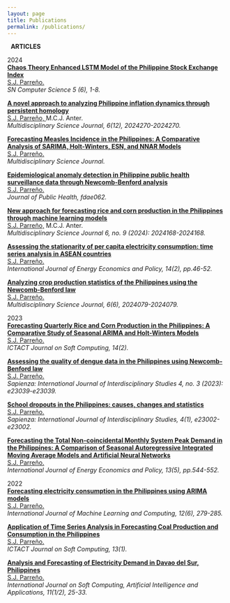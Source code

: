 ```yaml
---
layout: page
title: Publications
permalink: /publications/
---
```

<i class="fa-regular fa-newspaper"></i> &nbsp; **ARTICLES**

2024 <br>
[**Chaos Theory Enhanced LSTM Model of the Philippine Stock Exchange Index**](https://link.springer.com/article/10.1007/s42979-024-03160-1) <br>
<u>S.J. Parreño.</u> <br>
*SN Computer Science 5 (6), 1-8.*

[**A novel approach to analyzing Philippine inflation dynamics through persistent homology**](https://doi.org/10.31893/multiscience.2024270)
<br>
<u> S.J. Parreño, </u> M.C.J. Anter. <br> *Multidisciplinary Science Journal, 6(12), 2024270-2024270.*

[**Forecasting Measles Incidence in the Philippines: A Comparative Analysis of SARIMA, Holt-Winters, ESN, and NNAR Models**](https://www.malque.pub/ojs/index.php/msj/article/view/2710)
<br>
<u>S.J. Parreño.</u> <br>
*Multidisciplinary Science Journal.*

[**Epidemiological anomaly detection in Philippine public health surveillance data through Newcomb-Benford analysis**](https://doi.org/10.1093/pubmed/fdae062)
<br>
<u>S.J. Parreño.</u> <br>
*Journal of Public Health, fdae062.*

[**New approach for forecasting rice and corn production in the Philippines through machine learning models**](https://doi.org/10.31893/multiscience.2024168)
<br>
<u>S.J. Parreño,</u> M.C.J. Anter. <br>
*Multidisciplinary Science Journal 6, no. 9 (2024): 2024168-2024168.*

[**Assessing the stationarity of per capita electricity consumption: time series analysis in ASEAN countries**](https://doi.org/10.32479/ijeep.15357)
<br>
<u>S.J. Parreño.</u> <br>
*International Journal of Energy Economics and Policy, 14(2), pp.46-52.*

[**Analyzing crop production statistics of the Philippines using the Newcomb-Benford law**](https://doi.org/10.31893/multiscience.2024079)
<br>
<u>S.J. Parreño.</u> <br>
*Multidisciplinary Science Journal, 6(6), 2024079-2024079.*

2023 <br>
[**Forecasting Quarterly Rice and Corn Production in the Philippines: A Comparative Study of Seasonal ARIMA and Holt-Winters Models**](https://ictactjournals.in/paper/IJSC_Vol_14_Iss_2_Paper_9_3224_3231.pdf)
<br>
<u>S.J. Parreño.</u> <br>
*ICTACT Journal on Soft Computing, 14(2).*

[**Assessing the quality of dengue data in the Philippines using Newcomb-Benford law**](https://doi.org/10.51798/sijis.v4i3.662)
<br>
<u>S.J. Parreño.</u> <br>
*Sapienza: International Journal of Interdisciplinary Studies 4, no. 3 (2023): e23039-e23039.*

[**School dropouts in the Philippines: causes, changes and statistics**](https://doi.org/10.51798/sijis.v4i1.552)
<br>
<u>S.J. Parreño.</u> <br>
*Sapienza: International Journal of Interdisciplinary Studies, 4(1), e23002-e23002.*

[**Forecasting the Total Non-coincidental Monthly System Peak Demand in the Philippines: A Comparison of Seasonal Autoregressive Integrated Moving Average Models and Artificial Neural Networks**](https://doi.org/10.32479/ijeep.14240)
<br>
<u>S.J. Parreño.</u> <br>
*International Journal of Energy Economics and Policy, 13(5), pp.544-552.*

2022 <br>
[**Forecasting electricity consumption in the Philippines using ARIMA models**](10.18178/ijmlc.2022.12.6.1112)
<br>
<u>S.J. Parreño.</u> <br>
*International Journal of Machine Learning and Computing, 12(6), 279-285.*

[**Application of Time Series Analysis in Forecasting Coal Production and Consumption in the Philippines**](https://ictactjournals.in/paper/IJSC_Vol_13_Iss_1_Paper_8_2798_2804.pdf)
<br>
<u>S.J. Parreño.</u> <br>
*ICTACT Journal on Soft Computing, 13(1).*

[**Analysis and Forecasting of Electricity Demand in Davao del Sur, Philippines**](https://www.researchgate.net/profile/Samuel-John-Parreno-2/publication/361114857_Analysis_and_Forecasting_of_Electricity_Demand_in_Davao_Del_Sur_Philippines/links/62a012876886635d5cc876b4/Analysis-and-Forecasting-of-Electricity-Demand-in-Davao-Del-Sur-Philippines.pdf?origin=journalDetail&_tp=eyJwYWdlIjoiam91cm5hbERldGFpbCJ9)
<br>
<u>S.J. Parreño.</u> <br>
*International Journal on Soft Computing, Artificial Intelligence and Applications, 11(1/2), 25-33.*
